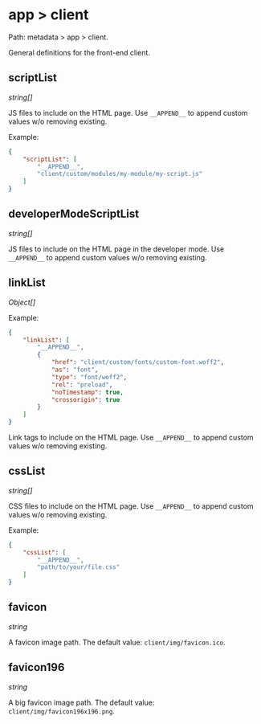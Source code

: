 # app > client

Path: metadata > app > client.

General definitions for the front-end client.

## scriptList

*string[]*

JS files to include on the HTML page. Use `__APPEND__` to append custom values w/o removing existing.

Example:

```json
{
    "scriptList": [
        "__APPEND__",
        "client/custom/modules/my-module/my-script.js"
    ]
}
```

## developerModeScriptList

*string[]*

JS files to include on the HTML page in the developer mode. Use `__APPEND__` to append custom values w/o removing existing.

## linkList

*Object[]*

Example:

```json
{
    "linkList": [
        "__APPEND__",
        {
            "href": "client/custom/fonts/custom-font.woff2",
            "as": "font",
            "type": "font/woff2",
            "rel": "preload",
            "noTimestamp": true,
            "crossorigin": true
        }
    ]
}
```

Link tags to include on the HTML page. Use `__APPEND__` to append custom values w/o removing existing.

## cssList

*string[]*

CSS files to include on the HTML page. Use `__APPEND__` to append custom values w/o removing existing.

Example:

```json
{
    "cssList": [
        "__APPEND__",
        "path/to/your/file.css"
    ]
}
```

## favicon

*string*

A favicon image path. The default value: `client/img/favicon.ico`.

## favicon196

*string*

A big favicon image path. The default value: `client/img/favicon196x196.png`.
